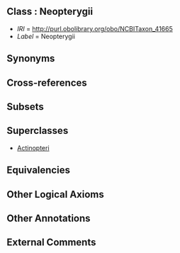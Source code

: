 
## Class : Neopterygii

 * *IRI* = http://purl.obolibrary.org/obo/NCBITaxon_41665
 * *Label* = Neopterygii

## Synonyms


## Cross-references


## Subsets


## Superclasses

 * [Actinopteri](../../NCBITaxon/23/NCBITaxon_186623.md)

## Equivalencies


## Other Logical Axioms


## Other Annotations


## External Comments

